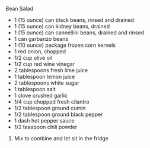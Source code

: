 Bean Salad
- 1 (15 ounce) can black beans, rinsed and drained
- 1 (15 ounce) can kidney beans, drained
- 1 (15 ounce) can cannellini beans, drained and rinsed
- 1 can garbanzo beans
- 1 (10 ounce) package frozen corn kernels
- 1 red onion, chopped
- 1/2 cup olive oil
- 1/2 cup red wine vinegar
- 2 tablespoons fresh lime juice
- 1 tablespoon lemon juice
- 2 tablespoons white sugar
- 1 tablespoon salt
- 1 clove crushed garlic
- 1/4 cup chopped fresh cilantro
- 1/2 tablespoon ground cumin
- 1/2 tablespoon ground black pepper
- 1 dash hot pepper sauce
- 1/2 teaspoon chili powder

1. Mix to combine and let sit in the fridge
